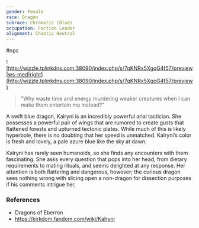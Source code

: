 ```yaml
---
gender: Female
race: Dragon
subrace: Chromatic (Blue)
occupation: Faction Leader
alignment: Chaotic Neutral
---
```

 #npc 

![http://wizzle.tplinkdns.com:38090/index.php/s/7qKNRx5XgoG4f57/preview|ws-med|right](http://wizzle.tplinkdns.com:38090/index.php/s/7qKNRx5XgoG4f57/preview)

>"Why waste time and energy murdering weaker creatures when I can make them entertain me instead?"

A swift blue dragon, Kalryni is an incredibly powerful arial tactician. She possesses a powerful pair of wings that are rumored to create gusts that flattened forests and upturned tectonic plates. While much of this is likely hyperbole, there is no doubting that her speed is unmatched. Kalryni’s color is fresh and lovely, a pale azure blue like the sky at dawn.

Kalryni has rarely seen humanoids, so she finds any encounters with them fascinating. She asks every question that pops into her head, from dietary requirements to mating rituals, and seems delighted at any response. Her attention is both flattering and dangerous, however; the curious dragon sees nothing wrong with slicing open a non-dragon for dissection purposes if his comments intrigue her.

### References

* Dragons of Eberron
* https://kirkdom.fandom.com/wiki/Kalryni
